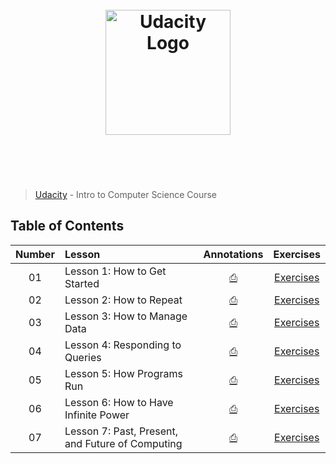 <h1 align="center">
	<br>
	<img width="200" src="https://upload.wikimedia.org/wikipedia/commons/f/fd/Udacity_Logo.svg" alt="Udacity Logo">
	<br>
	<br>
	<br>
</h1>

> [Udacity](https://www.udacity.com/courses/cs101) - Intro to Computer Science Course

## Table of Contents

| Number | Lesson | Annotations | Exercises |
| :---: | :--- | :---: | :---: |
| 01 | Lesson 1: How to Get Started | [⎙](/notes/) | [Exercises](/exercises/) |
| 02 | Lesson 2: How to Repeat | [⎙](/notes/lesson2-how-to-repeat/) | [Exercises](/exercises/) |
| 03 | Lesson 3: How to Manage Data | [⎙](/notes/) | [Exercises](/exercises/) |
| 04 | Lesson 4: Responding to Queries | [⎙](/notes/) | [Exercises](/exercises/) |
| 05 | Lesson 5: How Programs Run | [⎙](/notes/) | [Exercises](/exercises/) |
| 06 | Lesson 6: How to Have Infinite Power | [⎙](/notes/) | [Exercises](/exercises/) |
| 07 | Lesson 7: Past, Present, and Future of Computing | [⎙](/notes/) | [Exercises](/exercises/) |

